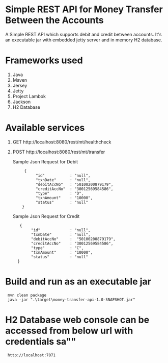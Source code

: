 
# Simple REST API for Money Transfer Between the Accounts
  A Simple REST API which supports debit and credit between accounts. It's an executable jar with embedded jetty server and in memory
  H2 database.
  
# Frameworks used
  1. Java
  2. Maven
  3. Jersey
  4. Jetty
  5. Project Lambok
  6. Jackson
  7. H2 Database

# Available services
  1. GET   http://localhost:8080/rest/mt/healthcheck
  2. POST  http://localhost:8080/rest/mt/transfer
  
     Sample Json Request for Debit
     
              {
                   "id"           : "null",
                   "txnDate"      : "null",
                   "debitAccNo"   : "50100200879179",
                   "creditAccNo"  : "30012569584586",
                   "type"         : "D",
                   "txnAmount"    : "10000",
                   "status"       : "null"
             }
                 
      Sample Json Request for Credit
      
            {
                 "id"             : "null",
                 "txnDate"        : "null",
                 "debitAccNo"     :  "50100200879179",
                 "creditAccNo"    : "30012569584586",
                 "type"           : "C",
                 "txnAmount"      : "10000",
                 "status"         : "null"
           }
       
 # Build and run as an executable jar
     mvn clean package
     java -jar ".\target\money-transfer-api-1.0-SNAPSHOT.jar"

 # H2 Database web console can be accessed from below url with credentials sa\""
     http://localhost:7071
    
  
 
